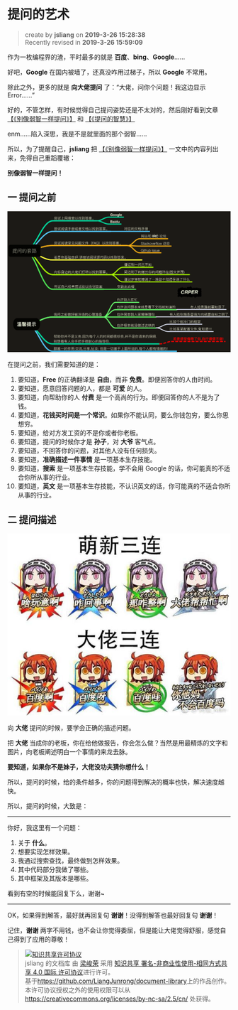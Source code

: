 提问的艺术
===

> create by **jsliang** on **2019-3-26 15:28:38**   
> Recently revised in **2019-3-26 15:59:09**

作为一枚编程界的渣，平时最多的就是 **百度**、**bing**、**Google**……

好吧，**Google** 在国内被墙了，还真没咋用过梯子，所以 **Google** 不常用。

除此之外，更多的就是 **向大佬提问** 了：“大佬，问你个问题！我这边显示 Error……”

好的，不管怎样，有时候觉得自己提问姿势还是不太对的，然后刚好看到文章 [【《别像弱智一样提问》】](https://github.com/tangx/Stop-Ask-Questions-The-Stupid-Ways/blob/master/README.md) 和 [【《提问的智慧》】](https://github.com/ryanhanwu/How-To-Ask-Questions-The-Smart-Way/blob/master/README-zh_CN.md)

enm......陷入深思，我是不是就里面的那个弱智......

所以，为了提醒自己，**jsliang** 把 [【《别像弱智一样提问》】](https://github.com/tangx/Stop-Ask-Questions-The-Stupid-Ways/blob/master/README.md) 一文中的内容列出来，免得自己重蹈覆辙：

**别像弱智一样提问！**

## 一 提问之前

![图](../../public-repertory/img/other-monologue-TheArtOfQuestioning-1.png)

在提问之前，我们需要知道的是：

1. 要知道，**Free** 的正确翻译是 **自由**，而非 **免费**。即便回答你的人由时间。
2. 要知道，愿意回答问题的人，都是 **可爱** 的人。
3. 要知道，向帮助你的人 **付费** 是一个高尚的行为。即便回答你的人不是为了钱。
4. 要知道，**花钱买时间是一个常识**。如果你不能认同，要么你钱包穷，要么你思想穷。
5. 要知道，给对方发工资的不是你或者你老板。
6. 要知道，提问的时候你才是 **孙子**，对 **大爷** 客气点。
7. 要知道，不回答你的问题，对其他人没有任何损失。
8. 要知道，**准确描述一件事情** 是一项基本生存技能。
9. 要知道，**搜索** 是一项基本生存技能，学不会用 Google 的话，你可能真的不适合你所从事的行业。
10. 要知道，**英文** 是一项基本生存技能，不认识英文的话，你可能真的不适合你所从事的行业。

## 二 提问描述

![图](../../public-repertory/img/other-monologue-TheArtOfQuestioning-2.jpg)

向 **大佬** 提问的时候，要学会正确的描述问题。

把 **大佬** 当成你的老板，你在给他做报告，你会怎么做？当然是用最精炼的文字和图片，向老板阐述明白一个事情的来龙去脉。

**要知道，如果你不是妹子，大佬没功夫猜你想什么！**

所以，提问的时候，给的条件越多，你的问题得到解决的概率也快，解决速度越快。

所以，提问的时候，大致是：

---

你好，我这里有一个问题：

1. 关于 **什么**。
2. 想要实现怎样效果。
3. 我通过搜索查找，最终做到怎样效果。
4. 其中代码部分我做了哪些。
5. 其中框架及其版本是哪些。

看到有空的时候能回复下么，谢谢~

---

OK，如果得到解答，最好就再回复句 **谢谢**！没得到解答也最好回复句 **谢谢**！

记住，**谢谢** 两字不用钱，也不会让你觉得委屈，但是能让大佬觉得舒服，感觉自己得到了应用的尊敬！

> <a rel="license" href="http://creativecommons.org/licenses/by-nc-sa/4.0/"><img alt="知识共享许可协议" style="border-width:0" src="https://i.creativecommons.org/l/by-nc-sa/4.0/88x31.png" /></a><br /><span xmlns:dct="http://purl.org/dc/terms/" property="dct:title">jsliang 的文档库</span> 由 <a xmlns:cc="http://creativecommons.org/ns#" href="https://github.com/LiangJunrong/document-library" property="cc:attributionName" rel="cc:attributionURL">梁峻荣</a> 采用 <a rel="license" href="http://creativecommons.org/licenses/by-nc-sa/4.0/">知识共享 署名-非商业性使用-相同方式共享 4.0 国际 许可协议</a>进行许可。<br />基于<a xmlns:dct="http://purl.org/dc/terms/" href="https://github.com/LiangJunrong/document-library" rel="dct:source">https://github.com/LiangJunrong/document-library</a>上的作品创作。<br />本许可协议授权之外的使用权限可以从 <a xmlns:cc="http://creativecommons.org/ns#" href="https://creativecommons.org/licenses/by-nc-sa/2.5/cn/" rel="cc:morePermissions">https://creativecommons.org/licenses/by-nc-sa/2.5/cn/</a> 处获得。